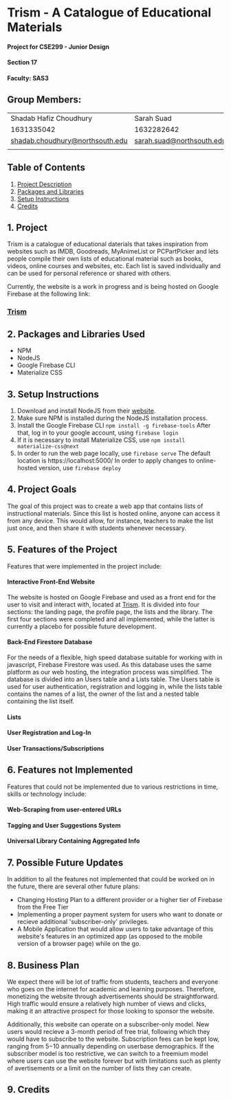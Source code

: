 # Trism - A Catalogue of Educational Materials

#### Project for CSE299 - Junior Design
#### Section 17
#### Faculty: SAS3 

## Group Members:

| | |
|-|-|
| Shadab Hafiz Choudhury | Sarah Suad |
| 1631335042 | 1632282642 |
| shadab.choudhury@northsouth.edu | sarah.suad@northsouth.edu
| | |

## Table of Contents

1. [Project Description](https://github.com/Namerlight/SU19CSE299S17G03NSU/#1-Project)
2. [Packages and Libraries](https://github.com/Namerlight/SU19CSE299S17G03NSU/#2-Packages-and-Libraries-Used)
3. [Setup Instructions](https://github.com/Namerlight/SU19CSE299S17G03NSU/#3-Setup-Instructions)
4. [Credits](https://github.com/Namerlight/SU19CSE299S17G03NSU/#4-Credits)


## 1. Project 

Trism is a catalogue of educational daterials that takes inspiration from websites such as IMDB, Goodreads, MyAnimeList or PCPartPicker and lets people compile their own lists of educational material such as books, videos, online courses and websites, etc. Each list is saved individually and can be used for personal reference or shared with others.

Currently, the website is a work in progress and is being hosted on Google Firebase at the following link:

### [Trism](https://trism-def99.firebaseapp.com/)

## 2. Packages and Libraries Used

- NPM
- NodeJS
- Google Firebase CLI
- Materialize CSS

## 3. Setup Instructions

1. Download and install NodeJS from their [website](https://nodejs.org/en/).
2. Make sure NPM is installed during the NodeJS installation process.
3. Install the Google Firebase CLI
```npm install -g firebase-tools```
After that, log in to your google account, using ```firebase login```
4. If it is necessary to install Materialize CSS, use
```npm install materialize-css@next```
5. In order to run the web page locally, use
```firebase serve```
The default location is https://localhost:5000/
In order to apply changes to online-hosted version, use
```firebase deploy```


## 4. Project Goals
The goal of this project was to create a web app that contains lists of instructional materials. Since this list is hosted online, anyone can access it from any device. This would allow, for instance, teachers to make the list just once, and then share it with students whenever necessary.

## 5. Features of the Project

Features that were implemented in the project include:

#### Interactive Front-End Website
The website is hosted on Google Firebase and used as a front end for the user to visit and interact with, located at [Trism](https://trism-def99.firebaseapp.com/). It is divided into four sections: the landing page, the profile page, the lists and the library. The first four sections were completed and all implemented, while the latter is currently a placebo for possible future development.

#### Back-End Firestore Database
For the needs of a flexible, high speed database suitable for working with in javascript, Firebase Firestore was used. As this database uses the same platform as our web hosting, the integration process was simplified. The database is divided into an Users table and a Lists table. The Users table is used for user authentication, registration and logging in, while the lists table contains the names of a list, the owner of the list and a nested table containing the list itself.

#### Lists


#### User Registration and Log-In


#### User Transactions/Subscriptions


## 6. Features not Implemented

Features that could not be implemented due to various restrictions in time, skills or technology include:

#### Web-Scraping from user-entered URLs


#### Tagging and User Suggestions System


#### Universal Library Containing Aggregated Info


## 7. Possible Future Updates

In addition to all the features not implemented that could be worked on in the future, there are several other future plans:
* Changing Hosting Plan to a different provider or a higher tier of Firebase from the Free Tier
* Implementing a proper payment system for users who want to donate or recieve additional 'subscriber-only' privileges.
* A Mobile Application that would allow users to take advantage of this website's features in an optimized app (as opposed to the mobile version of a browser page) while on the go.

## 8. Business Plan

We expect there will be lot of traffic from students, teachers and everyone who goes on the internet for academic and learning purposes. Therefore, monetizing the website through advertisements should be straightforward. High traffic would ensure a relatively high number of views and clicks, making it an attractive prospect for those looking to sponsor the website.

Additionally, this website can operate on a subscriber-only model. New users would recieve a 3-month period of free trial, following which they would have to subscribe to the website. Subscription fees can be kept low, ranging from $5-$10 annually depending on userbase demographics. If the subscriber model is too restrictive, we can switch to a freemium model where users can use the website forever but with limitations such as plenty of avertisements or a limit on the number of lists they can create.


## 9. Credits

